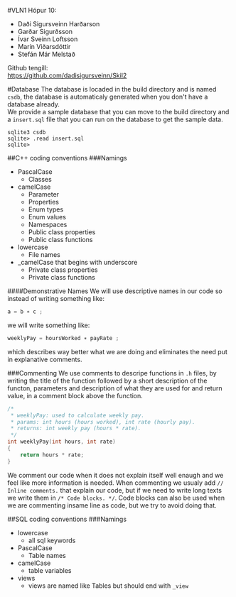 #VLN1 Hópur 10:
* Daði Sigursveinn Harðarson
* Garðar Sigurðsson
* Ívar Sveinn Loftsson
* Marín Viðarsdóttir
* Stefán Már Melstað

Github tengill:  
https://github.com/dadisigursveinn/Skil2

#Database
The database is locaded in the build directory and is named `csdb`, the database is automaticaly generated when you don't have a database already.  
We provide a sample database that you can move to the build directory and a `insert.sql` file that you can run on the database to get the sample data.
```shell
sqlite3 csdb
sqlite> .read insert.sql
sqlite>
```

##C++ coding conventions
###Namings
* PascalCase
  * Classes
* camelCase
  * Parameter
  * Properties
  * Enum types
  * Enum values
  * Namespaces
  * Public class properties
  * Public class functions
* lowercase
  * File names
* \_camelCase that begins with underscore
  * Private class properties
  * Private class functions

####Demonstrative Names
We will use descriptive names in our code so instead of writing something like:
```C++
a = b ∗ c ;
```
we will write something like:
```C++
weeklyPay = hoursWorked ∗ payRate ;
```
which describes way better what we are doing and eliminates the need put in explanative
comments.

###Commenting
We use comments to descripe functions in `.h` files, by writing the title of the function followed by a short description of the functon, parameters and description of what they are used for and return value, in a comment block above the function.  
```C++
/*
 * weeklyPay: used to calculate weekly pay.
 * params: int hours (hours worked), int rate (hourly pay).
 * returns: int weekly pay (hours * rate).
 */
int weeklyPay(int hours, int rate)
{
	return hours * rate;
}
```
We comment our code when it does not explain itself well enaugh and we feel like more information is needed. When commenting we usualy add `// Inline comments.` that explain our code, but if we need to write long texts we write them in `/* Code blocks. */`. Code blocks can also be used when we are commenting insame line as code, but we try to avoid doing that. 

##SQL coding conventions
###Namings
* lowercase
  * all sql keywords
* PascalCase
  * Table names
* camelCase
  * table variables
* views
  * views are named like Tables but should end with `_view`
